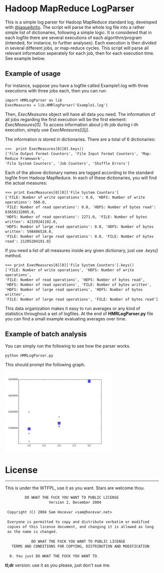 Hadoop MapReduce LogParser
====

This is a simple log parser for Hadoop MapReduce standard log, developed with [@jaquejbrito](http://github.com/jaquejbrito). The script will parse the whole log file into a rather simple list of dictionaries, following a simple logic. It is considered that in each logfile there are several executions of each algorithm/program (intended, for instance, to further analyses). Each execution is then divided in several different jobs, or map-reduce cycles. This script will parse all relevant information seperately for each job, then for each execution time. See example below.


Example of usage
----

For instance, suppose you have a logfile called Example1.log with three executions with three jobs each, then you can run:
```
import HMRLogParser as lib
ExecMeasures = lib.HMRlogParser('Example1.log')
```
Then, *ExecMeasures* object will have all data you need. The information of all jobs regarding the first execution will be the first element: *ExecMeasures[0]*. To access information about j-th job during i-th execution, simply use *ExecMeasures[i][j]*.

The information is stored in dictionaries. There are a total of 6 dictionaries:
```
>>>  print ExecMeasures[0][0].keys()
['File Output Format Counters', 'File Input Format Counters', 'Map-Reduce Framework', 
'File System Counters', 'Job Counters', 'Shuffle Errors']
```
Each of the above dictionary names are tagged according to the standard logfile from Hadoop MapReduce. In each of these dictionaries, you will find the actual measures:
```
>>> print ExecMeasures[0][0]['File System Counters']
{'FILE: Number of write operations': 0.0, 'HDFS: Number of write operations': 560.0, 
'FILE: Number of read operations': 0.0, 'HDFS: Number of bytes read': 63658132005.0, 
'HDFS: Number of read operations': 2271.0, 'FILE: Number of bytes written': 42339241102.0, 
'HDFS: Number of large read operations': 0.0, 'HDFS: Number of bytes written': 598406528.0, 
'FILE: Number of large read operations': 0.0, 'FILE: Number of bytes read': 21205204191.0}
```
If you need a list of all measures inside any given dictionary, just use *.keys()* method.
```
>>> print ExecMeasures[0][0]['File System Counters'].keys()
['FILE: Number of write operations', 'HDFS: Number of write operations', 
'FILE: Number of read operations', 'HDFS: Number of bytes read', 
'HDFS: Number of read operations', 'FILE: Number of bytes written', 
'HDFS: Number of large read operations', 'HDFS: Number of bytes written', 
'FILE: Number of large read operations', 'FILE: Number of bytes read']
```

This data organization makes it easy to run averages or any kind of statistics throughout a set of logfiles. At the end of **HMRLogParser.py** file you can find a small example evaluating averages over time.


Example of batch analysis
---

You can simply run the following to see how the parser works.
```
python HMRLogParser.py
```
This should prompt the following graph.

<img src="https://raw.githubusercontent.com/thmosqueiro/RandomPy/master/Hadoop_MapReduce_LogParser/ExampleGraph.png" width=350px />




# License
------

This is under the WTFPL, use it as you want. Stars are welcome thou.


```
	     DO WHAT THE FUCK YOU WANT TO PUBLIC LICENSE 
                    Version 2, December 2004 

 Copyright (C) 2004 Sam Hocevar <sam@hocevar.net> 

 Everyone is permitted to copy and distribute verbatim or modified 
 copies of this license document, and changing it is allowed as long 
 as the name is changed. 

            DO WHAT THE FUCK YOU WANT TO PUBLIC LICENSE 
   TERMS AND CONDITIONS FOR COPYING, DISTRIBUTION AND MODIFICATION 

  0. You just DO WHAT THE FUCK YOU WANT TO.
```

**tl;dr** version: use it as you please, just don't sue me.
